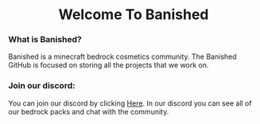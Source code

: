 <h1 align=center>Welcome To Banished</h1>
<h3>What is Banished?</h3>
<p>Banished is a minecraft bedrock cosmetics community. The Banished GitHub is focused on storing all the projects that we work on.</p>

<h3>Join our discord:</h3>
<p>You can join our discord by clicking <a href="https://discord.gg/hGpRqPW32H">Here</a>. In our discord you can see all of our bedrock packs and chat with the community.

<!--<h3>Support Us:</h3>
<a href=""></a>--!>
